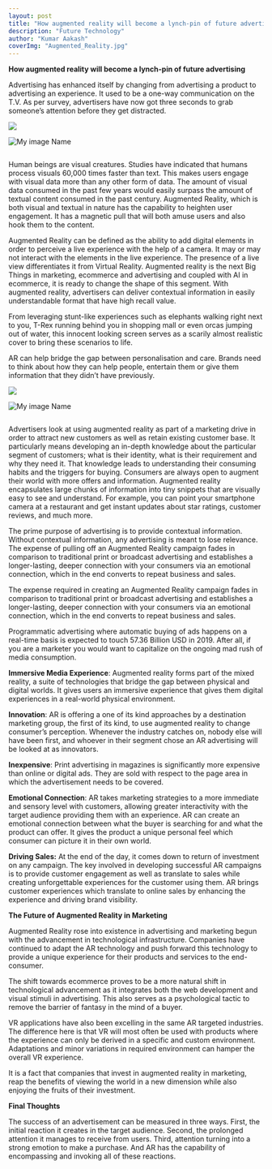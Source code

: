 ```yaml
---
layout: post 
title: "How augmented reality will become a lynch-pin of future advertising"
description: "Future Technology"
author: "Kumar Aakash"
coverImg: "Augmented_Reality.jpg"
---
```



**How augmented reality will become a lynch-pin of future advertising**

Advertising has enhanced itself by changing from advertising a product to advertising an experience. It used to be a one-way communication on the T.V. As per survey, advertisers have now got three seconds to grab someone’s attention before they get distracted.

![](https://www.blippar.com/blog/2018/04/09/reinventing-banner-ad-ar-increases-engagement-30)

![My image Name](/assets/images/VR1.jpg)

<img src="/assets/images/VR1.jpg" alt="">

Human beings are visual creatures. Studies have indicated that humans process visuals 60,000 times faster than text. This makes users engage with visual data more than any other form of data. The amount of visual data consumed in the past few years would easily surpass the amount of textual content consumed in the past century. Augmented Reality, which is both visual and textual in nature has the capability to heighten user engagement. It has a magnetic pull that will both amuse users and also hook them to the content.

Augmented Reality can be defined as the ability to add digital elements in order to perceive a live experience with the help of a camera. It may or may not interact with the elements in the live experience. The presence of a live view differentiates it from Virtual Reality. Augmented reality is the next Big Things in marketing, ecommerce and advertising and coupled with AI in ecommerce, it is ready to change the shape of this segment. With augmented reality, advertisers can deliver contextual information in easily understandable format that have high recall value.

From leveraging stunt-like experiences such as elephants walking right next to you, T-Rex running behind you in shopping mall or even orcas jumping out of water, this innocent looking screen serves as a scarily almost realistic cover to bring these scenarios to life.

AR can help bridge the gap between personalisation and care. Brands need to think about how they can help people, entertain them or give them information that they didn’t have previously.

![](https://emerj.com/ai-sector-overviews/augmented-reality-shopping-and-artificial-intelligence/)

![My image Name](/assets/images/VR2.jpg)

<img src="/assets/images/VR2.jpg" alt="">

Advertisers look at using augmented reality as part of a marketing drive in order to attract new customers as well as retain existing customer base. It particularly means developing an in-depth knowledge about the particular segment of customers; what is their identity, what is their requirement and why they need it. That knowledge leads to understanding their consuming habits and the triggers for buying. Consumers are always open to augment their world with more offers and information. Augmented reality encapsulates large chunks of information into tiny snippets that are visually easy to see and understand. For example, you can point your smartphone camera at a restaurant and get instant updates about star ratings, customer reviews, and much more.

The prime purpose of advertising is to provide contextual information. Without contextual information, any advertising is meant to lose relevance. The expense of pulling off an Augmented Reality campaign fades in comparison to traditional print or broadcast advertising and establishes a longer-lasting, deeper connection with your consumers via an emotional connection, which in the end converts to repeat business and sales.

The expense required in creating an Augmented Reality campaign fades in comparison to traditional print or broadcast advertising and establishes a longer-lasting, deeper connection with your consumers via an emotional connection, which in the end converts to repeat business and sales.

Programmatic advertising where automatic buying of ads happens on a real-time basis is expected to touch 57.36 Billion USD in 2019. After all, if you are a marketer you would want to capitalize on the ongoing mad rush of media consumption.

**Immersive Media Experience**: Augmented reality forms part of the mixed reality, a suite of technologies that bridge the gap between physical and digital worlds. It gives users an immersive experience that gives them digital experiences in a real-world physical environment.

**Innovation**: AR is offering a one of its kind approaches by a destination marketing group, the first of its kind, to use augmented reality to change consumer’s perception. Whenever the industry catches on, nobody else will have been first, and whoever in their segment chose an AR advertising will be looked at as innovators.

**Inexpensive**: Print advertising in magazines is significantly more expensive than online or digital ads. They are sold with respect to the page area in which the advertisement needs to be covered.

**Emotional Connection**: AR takes marketing strategies to a more immediate and sensory level with customers, allowing greater interactivity with the target audience providing them with an experience.  AR can create an emotional connection between what the buyer is searching for and what the product can offer. It gives the product a unique personal feel which consumer can picture it in their own world.

**Driving Sales:** At the end of the day, it comes down to return of investment on any campaign. The key involved in developing successful AR campaigns is to provide customer engagement as well as translate to sales while creating unforgettable experiences for the customer using them. AR brings customer experiences which translate to online sales by enhancing the experience and driving brand visibility.

**The Future of Augmented Reality in Marketing**

Augmented Reality rose into existence in advertising and marketing begun with the advancement in technological infrastructure. Companies have continued to adapt the AR technology and push forward this technology to provide a unique experience for their products and services to the end-consumer.

The shift towards ecommerce proves to be a more natural shift in technological advancement as it integrates both the web development and visual stimuli in advertising. This also serves as a psychological tactic to remove the barrier of fantasy in the mind of a buyer.

VR applications have also been excelling in the same AR targeted industries. The difference here is that VR will most often be used with products where the experience can only be derived in a specific and custom environment. Adaptations and minor variations in required environment can hamper the overall VR experience.

It is a fact that companies that invest in augmented reality in marketing, reap the benefits of viewing the world in a new dimension while also enjoying the fruits of their investment.

**Final Thoughts**

The success of an advertisement can be measured in three ways. First, the initial reaction it creates in the target audience. Second, the prolonged attention it manages to receive from users. Third, attention turning into a strong emotion to make a purchase. And AR has the capability of encompassing and invoking all of these reactions.